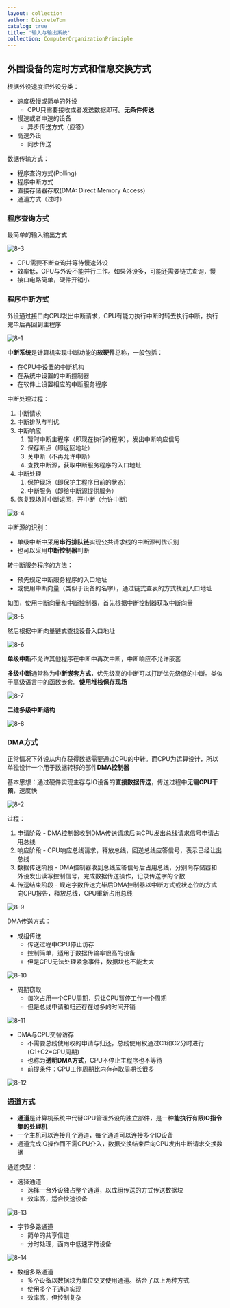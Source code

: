 ```yaml
---
layout: collection
author: DiscreteTom
catalog: true
title: '输入与输出系统'
collection: ComputerOrganizationPrinciple
---
```


## 外围设备的定时方式和信息交换方式

根据外设速度把外设分类：
- 速度极慢或简单的外设
	- CPU只需要接收或者发送数据即可。**无条件传送**
- 慢速或者中速的设备
	- 异步传送方式（应答）
- 高速外设
	- 同步传送

数据传输方式：
- 程序查询方式(Polling)
- 程序中断方式
- 直接存储器存取(DMA: Direct Memory Access)
- 通道方式（过时）

### 程序查询方式

最简单的输入输出方式

![8-3](img/8-3.png)

- CPU需要不断查询并等待慢速外设
- 效率低，CPU与外设不能并行工作。如果外设多，可能还需要链式查询，慢
- 接口电路简单，硬件开销小

### 程序中断方式

外设通过接口向CPU发出中断请求，CPU有能力执行中断时转去执行中断，执行完毕后再回到主程序

![8-1](img/8-1.png)

**中断系统**是计算机实现中断功能的**软硬件**总称，一般包括：
- 在CPU中设置的中断机构
- 在系统中设置的中断控制器
- 在软件上设置相应的中断服务程序

中断处理过程：
1. 中断请求
2. 中断排队与判优
3. 中断响应
	1. 暂时中断主程序（即现在执行的程序），发出中断响应信号
	2. 保存断点（即返回地址）
	3. 关中断（不再允许中断）
	4. 查找中断源，获取中断服务程序的入口地址
4. 中断处理
	1. 保护现场（即保护主程序目前的状态）
	2. 中断服务（即给中断源提供服务）
5. 恢复现场并中断返回，开中断（允许中断）

![8-4](img/8-4.png)

中断源的识别：
- 单级中断中采用**串行排队链**实现公共请求线的中断源判优识别
- 也可以采用**中断控制器**判断

转中断服务程序的方法：
- 预先规定中断服务程序的入口地址
- 或使用中断向量（类似于设备的名字），通过链式查表的方式找到入口地址

如图，使用中断向量和中断控制器，首先根据中断控制器获取中断向量

![8-5](img/8-5.png)

然后根据中断向量链式查找设备入口地址

![8-6](img/8-6.png)

**单级中断**不允许其他程序在中断中再次中断，中断响应不允许嵌套

**多级中断**通常称为**中断嵌套方式**，优先级高的中断可以打断优先级低的中断。类似于高级语言中的函数嵌套。**使用堆栈保存现场**

![8-7](img/8-7.png)

**二维多级中断结构**

![8-8](img/8-8.png)

### DMA方式

正常情况下外设从内存获得数据需要通过CPU的中转。而CPU为运算设计，所以单独设计一个用于数据转移的部件**DMA控制器**

基本思想：通过硬件实现主存与IO设备的**直接数据传送**，传送过程中**无需CPU干预**，速度快

![8-2](img/8-2.png)

过程：
1. 申请阶段 - DMA控制器收到DMA传送请求后向CPU发出总线请求信号申请占用总线
2. 响应阶段 - CPU响应总线请求，释放总线，回送总线应答信号，表示已经让出总线
3. 数据传送阶段 - DMA控制器收到总线应答信号后占用总线，分别向存储器和外设发出读写控制信号，完成数据传送操作，记录传送字的个数
4. 传送结束阶段 - 规定字数传送完毕后DMA控制器以中断方式或状态位的方式向CPU报告，释放总线，CPU重新占用总线

![8-9](img/8-9.png)

DMA传送方式：
- 成组传送
	- 传送过程中CPU停止访存
	- 控制简单，适用于数据传输率很高的设备
	- 但是CPU无法处理紧急事件，数据块也不能太大

![8-10](img/8-10.png)

- 周期窃取
	- 每次占用一个CPU周期，只让CPU暂停工作一个周期
	- 但是总线申请和归还存在过多的时间开销

![8-11](img/8-11.png)

- DMA与CPU交替访存
	- 不需要总线使用权的申请与归还，总线使用权通过C1和C2分时进行(C1+C2=CPU周期)
	- 也称为**透明DMA方式**，CPU不停止主程序也不等待
	- 前提条件：CPU工作周期比内存存取周期长很多

![8-12](img/8-12.png)

### 通道方式

- **通道**是计算机系统中代替CPU管理外设的独立部件，是一种**能执行有限IO指令集的处理机**
- 一个主机可以连接几个通道，每个通道可以连接多个IO设备
- 通道完成IO操作而不需CPU介入，数据交换结束后向CPU发出中断请求交换数据

通道类型：
- 选择通道
	- 选择一台外设独占整个通道，以成组传送的方式传送数据块
	- 效率高，适合快速设备

![8-13](img/8-13.png)

- 字节多路通道
	- 简单的共享信道
	- 分时处理，面向中低速字符设备

![8-14](img/8-14.png)

- 数组多路通道
	- 多个设备以数据块为单位交叉使用通道。结合了以上两种方式
	- 使用多个子通道实现
	- 效率高，但控制复杂

